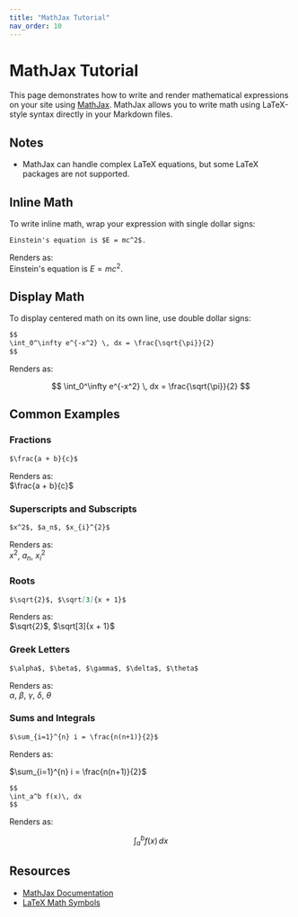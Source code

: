 ```yaml
---
title: "MathJax Tutorial"
nav_order: 10
---
```


# MathJax Tutorial

This page demonstrates how to write and render mathematical expressions on your site using [MathJax](https://www.mathjax.org/). MathJax allows you to write math using LaTeX-style syntax directly in your Markdown files.

## Notes
- MathJax can handle complex LaTeX equations, but some LaTeX packages are not supported.

## Inline Math

To write inline math, wrap your expression with single dollar signs:

```markdown
Einstein's equation is $E = mc^2$.
```

Renders as:  
Einstein's equation is $E = mc^2$.

## Display Math

To display centered math on its own line, use double dollar signs:

```markdown
$$
\int_0^\infty e^{-x^2} \, dx = \frac{\sqrt{\pi}}{2}
$$
```

Renders as:

$$
\int_0^\infty e^{-x^2} \, dx = \frac{\sqrt{\pi}}{2}
$$

## Common Examples

### Fractions

```markdown
$\frac{a + b}{c}$
```

Renders as:  
$\frac{a + b}{c}$

### Superscripts and Subscripts

```markdown
$x^2$, $a_n$, $x_{i}^{2}$
```

Renders as:  
$x^2$, $a_n$, $x_{i}^{2}$

### Roots

```markdown
$\sqrt{2}$, $\sqrt[3]{x + 1}$
```

Renders as:  
$\sqrt{2}$, $\sqrt[3]{x + 1}$

### Greek Letters

```markdown
$\alpha$, $\beta$, $\gamma$, $\delta$, $\theta$
```

Renders as:  
$\alpha$, $\beta$, $\gamma$, $\delta$, $\theta$

### Sums and Integrals

```markdown
$\sum_{i=1}^{n} i = \frac{n(n+1)}{2}$
```

Renders as:

$\sum_{i=1}^{n} i = \frac{n(n+1)}{2}$

```markdown
$$
\int_a^b f(x)\, dx
$$
```

Renders as:

$$
\int_a^b f(x)\, dx
$$



## Resources

- [MathJax Documentation](https://docs.mathjax.org/)
- [LaTeX Math Symbols](https://oeis.org/wiki/List_of_LaTeX_mathematical_symbols)
